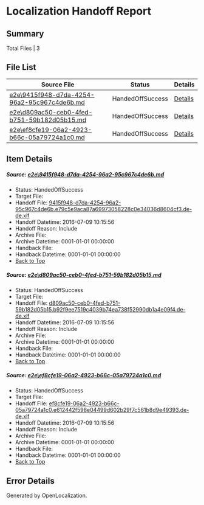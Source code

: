 # <a name='report-top'></a> Localization Handoff Report

## Summary
 Total Files | 3

## File List
 Source File | Status | Details 
 ----------- | ------ | ------- 
 [e2e\9415f948-d7da-4254-96a2-95c967c4de6b.md](https://github.com/OpenLocalizationTestOrg/oltest/blob/610a8ecf9b9dfc9d7c5c1dd3edd1fe7748282db3/e2e/9415f948-d7da-4254-96a2-95c967c4de6b.md) | HandedOffSuccess | [Details](#d0ca5f0dd27025afe8b68d62aab2fbd543abb7ba1)
 [e2e\d809ac50-ceb0-4fed-b751-59b182d05b15.md](https://github.com/OpenLocalizationTestOrg/oltest/blob/5436efa5864b3d2ad2398784ad52d74f48513e7f/e2e/d809ac50-ceb0-4fed-b751-59b182d05b15.md) | HandedOffSuccess | [Details](#f59ead4f707bc8d108ec7280dceb7c373baa1a6d3)
 [e2e\ef8cfe19-06a2-4923-b66c-05a79724a1c0.md](https://github.com/OpenLocalizationTestOrg/oltest/blob/5436efa5864b3d2ad2398784ad52d74f48513e7f/e2e/ef8cfe19-06a2-4923-b66c-05a79724a1c0.md) | HandedOffSuccess | [Details](#b14f43a4a286dc8e03b01bc2cc50bd55de50764a4)

## Item Details
##### <a name='d0ca5f0dd27025afe8b68d62aab2fbd543abb7ba1'></a> Source: [e2e\9415f948-d7da-4254-96a2-95c967c4de6b.md](https://github.com/OpenLocalizationTestOrg/oltest/blob/610a8ecf9b9dfc9d7c5c1dd3edd1fe7748282db3/e2e/9415f948-d7da-4254-96a2-95c967c4de6b.md)
* Status: HandedOffSuccess
* Target File: 
* Handoff File: [9415f948-d7da-4254-96a2-95c967c4de6b.e79c5e9aca87a69973058228c0e34036d8604cf3.de-de.xlf](https://github.com/OpenLocalizationTestOrg/olhandoff-e2e/blob/eed61f1d78f6ebf6fc4f485029ef0f9f267d8aa4/ol-handoff/OpenLocalizationTestOrg/oltest-dede-fly/ci/9415f948-d7da-4254-96a2-95c967c4de6b.e79c5e9aca87a69973058228c0e34036d8604cf3.de-de.xlf)
* Handoff Datetime: 2016-07-09 10:15:56
* Handoff Reason: Include
* Archive File: 
* Archive Datetime: 0001-01-01 00:00:00
* Handback File: 
* Handback Datetime: 0001-01-01 00:00:00
* [Back to Top](#report-top)

##### <a name='f59ead4f707bc8d108ec7280dceb7c373baa1a6d3'></a> Source: [e2e\d809ac50-ceb0-4fed-b751-59b182d05b15.md](https://github.com/OpenLocalizationTestOrg/oltest/blob/5436efa5864b3d2ad2398784ad52d74f48513e7f/e2e/d809ac50-ceb0-4fed-b751-59b182d05b15.md)
* Status: HandedOffSuccess
* Target File: 
* Handoff File: [d809ac50-ceb0-4fed-b751-59b182d05b15.b92f9ee7519c4039b74ea738f52990db1a4e09f4.de-de.xlf](https://github.com/OpenLocalizationTestOrg/olhandoff-e2e/blob/eed61f1d78f6ebf6fc4f485029ef0f9f267d8aa4/ol-handoff/OpenLocalizationTestOrg/oltest-dede-fly/ci/d809ac50-ceb0-4fed-b751-59b182d05b15.b92f9ee7519c4039b74ea738f52990db1a4e09f4.de-de.xlf)
* Handoff Datetime: 2016-07-09 10:15:56
* Handoff Reason: Include
* Archive File: 
* Archive Datetime: 0001-01-01 00:00:00
* Handback File: 
* Handback Datetime: 0001-01-01 00:00:00
* [Back to Top](#report-top)

##### <a name='b14f43a4a286dc8e03b01bc2cc50bd55de50764a4'></a> Source: [e2e\ef8cfe19-06a2-4923-b66c-05a79724a1c0.md](https://github.com/OpenLocalizationTestOrg/oltest/blob/5436efa5864b3d2ad2398784ad52d74f48513e7f/e2e/ef8cfe19-06a2-4923-b66c-05a79724a1c0.md)
* Status: HandedOffSuccess
* Target File: 
* Handoff File: [ef8cfe19-06a2-4923-b66c-05a79724a1c0.e612442f598e04499d602b29f7c561b8d9e49393.de-de.xlf](https://github.com/OpenLocalizationTestOrg/olhandoff-e2e/blob/eed61f1d78f6ebf6fc4f485029ef0f9f267d8aa4/ol-handoff/OpenLocalizationTestOrg/oltest-dede-fly/ci/ef8cfe19-06a2-4923-b66c-05a79724a1c0.e612442f598e04499d602b29f7c561b8d9e49393.de-de.xlf)
* Handoff Datetime: 2016-07-09 10:15:56
* Handoff Reason: Include
* Archive File: 
* Archive Datetime: 0001-01-01 00:00:00
* Handback File: 
* Handback Datetime: 0001-01-01 00:00:00
* [Back to Top](#report-top)


## Error Details

Generated by OpenLocalization.
